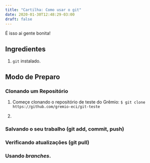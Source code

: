 ```yaml
---
title: "Cartilha: Como usar o git"
date: 2020-01-30T12:48:29-03:00
draft: false
---
```


É isso ai gente bonita!

## Ingredientes
1. `git` instalado.

## Modo de Preparo

### Clonando um Repositório
1. Começe clonando o repositório de teste do Grêmio:
`$ git clone https://github.com/gremio-eci/git-teste`

2.

### Salvando o seu trabalho (git add, commit, push)

### Verificando atualizações (git pull)

### Usando *branches*.
